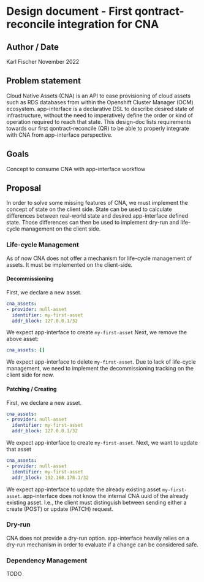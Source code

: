 # Design document - First qontract-reconcile integration for CNA

## Author / Date

Karl Fischer
November 2022

## Problem statement

Cloud Native Assets (CNA) is an API to ease provisioning of cloud assets such as RDS databases from within the Openshift Cluster Manager (OCM) ecosystem.
app-interface is a declarative DSL to describe desired state of infrastructure, without the need to imperatively define the order or kind of operation required to reach that state.
This design-doc lists requirements towards our first qontract-reconcile (QR) to be able to properly integrate with CNA from app-interface perspective.

## Goals

Concept to consume CNA with app-interface workflow

## Proposal

In order to solve some missing features of CNA, we must implement the concept of state on the client side.
State can be used to calculate differences between real-world state and desired app-interface defined state.
Those differences can then be used to implement dry-run and life-cycle management on the client side.

### Life-cycle Management

As of now CNA does not offer a mechanism for life-cycle management of assets. It must be implemented on the client-side.

#### Decommissioning

First, we declare a new asset.

```yaml
cna_assets:
- provider: null-asset
  identifier: my-first-asset
  addr_block: 127.0.0.1/32
```

We expect app-interface to create `my-first-asset`
Next, we remove the above asset:

```yaml
cna_assets: []
```

We expect app-interface to delete `my-first-asset`.
Due to lack of life-cycle management, we need to implement the decommissioning tracking on the client side for now.

#### Patching / Creating

First, we declare a new asset.

```yaml
cna_assets:
- provider: null-asset
  identifier: my-first-asset
  addr_block: 127.0.0.1/32
```

We expect app-interface to create `my-first-asset`.
Next, we want to update that asset

```yaml
cna_assets:
- provider: null-asset
  identifier: my-first-asset
  addr_block: 192.168.178.1/32
```

We expect app-interface to update the already existing asset `my-first-asset`.
app-interface does not know the internal CNA uuid of the already existing asset.
I.e., the client must distinguish between sending either a create (POST)
or update (PATCH) request.

### Dry-run

CNA does not provide a dry-run option. app-interface heavily relies on a dry-run
mechanism in order to evaluate if a change can be considered safe.

### Dependency Management

TODO
